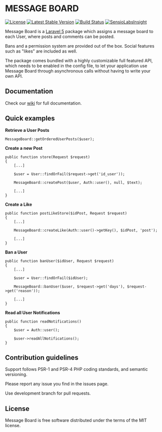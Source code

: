 # MESSAGE BOARD

[![License](https://poser.pugx.org/michele-angioni/message-board/license.svg)](https://packagist.org/packages/michele-angioni/message-board)
[![Latest Stable Version](https://poser.pugx.org/michele-angioni/message-board/v/stable)](https://packagist.org/packages/michele-angioni/message-board)
[![Build Status](https://travis-ci.org/micheleangioni/message-board.svg)](https://travis-ci.org/micheleangioni/message-board)
[![SensioLabsInsight](https://insight.sensiolabs.com/projects/e277b232-bef0-4576-bc1a-83b2d1d6a1f5/small.png)](https://insight.sensiolabs.com/projects/e277b232-bef0-4576-bc1a-83b2d1d6a1f5)

Message Board is a [Laravel 5](http://laravel.com) package which assigns a message board to each User, where posts and comments can be posted.

Bans and a permission system are provided out of the box. Social features such as "likes" are included as well.

The package comes bundled with a highly customizable full featured API, which needs to be enabled in the config file, to let your application use Message Board through asynchronous calls without having to write your own API.    

## Documentation

Check our [wiki](https://github.com/micheleangioni/message-board/wiki) for full documentation.

## Quick examples

**Retrieve a User Posts**

	MessageBoard::getOrderedUserPosts($user);

**Create a new Post**
	
	public function store(Request $request)
	{
		[...]
		
		$user = User::findOrFail($request->get('id_user'));
		
		MessageBoard::createPost($user, Auth::user(), null, $text);

		[...]				
	}

**Create a Like**

	public function postLikeStore($idPost, Request $request)
	{
		[...]
		
		MessageBoard::createLike(Auth::user()->getKey(), $idPost, 'post');

		[...]				
	}

**Ban a User**

	public function banUser($idUser, Request $request)
	{
		[...]
		
		$user = User::findOrFail($idUser);
		
		MessageBoard::banUser($user, $request->get('days'), $request->get('reason'));
		
		[...]
	}

**Read all User Notifications**

	public function readNotifications()
	{
		$user = Auth::user();
		
		$user->readAllNotifications();				
	}

## Contribution guidelines

Support follows PSR-1 and PSR-4 PHP coding standards, and semantic versioning.

Please report any issue you find in the issues page.  

Use development branch for pull requests.

## License

Message Board is free software distributed under the terms of the MIT license.
